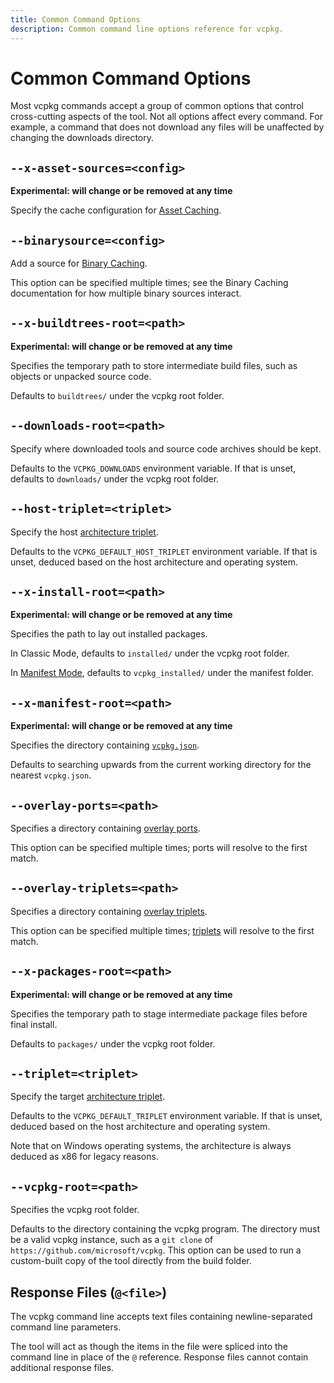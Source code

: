 ```yaml
---
title: Common Command Options
description: Common command line options reference for vcpkg.
---
```


# Common Command Options

Most vcpkg commands accept a group of common options that control cross-cutting aspects of the tool. Not all options affect every command. For example, a command that does not download any files will be unaffected by changing the downloads directory.

<a name="asset-sources"></a>

## `--x-asset-sources=<config>`

**Experimental: will change or be removed at any time**

Specify the cache configuration for [Asset Caching](../users/assetcaching.md).

<a name="binarysource"></a>

## `--binarysource=<config>`

Add a source for [Binary Caching](../users/binarycaching.md).

This option can be specified multiple times; see the Binary Caching documentation for how multiple binary sources interact.

<a name="buildtrees-root"></a>

## `--x-buildtrees-root=<path>`

**Experimental: will change or be removed at any time**

Specifies the temporary path to store intermediate build files, such as objects or unpacked source code.

Defaults to `buildtrees/` under the vcpkg root folder.

<a name="downloads-root"></a>

## `--downloads-root=<path>`

Specify where downloaded tools and source code archives should be kept.

Defaults to the `VCPKG_DOWNLOADS` environment variable. If that is unset, defaults to `downloads/` under the vcpkg root folder.

<a name="host-triplet"></a>

## `--host-triplet=<triplet>`

Specify the host [architecture triplet][triplets].

Defaults to the `VCPKG_DEFAULT_HOST_TRIPLET` environment variable. If that is unset, deduced based on the host architecture and operating system.

<a name="install-root"></a>

## `--x-install-root=<path>`

**Experimental: will change or be removed at any time**

Specifies the path to lay out installed packages.

In Classic Mode, defaults to `installed/` under the vcpkg root folder.

In [Manifest Mode](../users/manifests.md), defaults to `vcpkg_installed/` under the manifest folder.

<a name="manifest-root"></a>

## `--x-manifest-root=<path>`

**Experimental: will change or be removed at any time**

Specifies the directory containing [`vcpkg.json`](../users/manifests.md).

Defaults to searching upwards from the current working directory for the nearest `vcpkg.json`.

<a name="overlay-ports"></a>

## `--overlay-ports=<path>`

Specifies a directory containing [overlay ports](../specifications/ports-overlay.md).

This option can be specified multiple times; ports will resolve to the first match.

<a name="overlay-triplets"></a>

## `--overlay-triplets=<path>`

Specifies a directory containing [overlay triplets](../examples/overlay-triplets-linux-dynamic.md).

This option can be specified multiple times; [triplets][] will resolve to the first match.

<a name="packages-root"></a>

## `--x-packages-root=<path>`

**Experimental: will change or be removed at any time**

Specifies the temporary path to stage intermediate package files before final install.

Defaults to `packages/` under the vcpkg root folder.

<a name="triplet"></a>

## `--triplet=<triplet>`

Specify the target [architecture triplet][triplets].

Defaults to the `VCPKG_DEFAULT_TRIPLET` environment variable. If that is unset, deduced based on the host architecture and operating system.

Note that on Windows operating systems, the architecture is always deduced as x86 for legacy reasons.

<a name="vcpkg-root"></a>

## `--vcpkg-root=<path>`

Specifies the vcpkg root folder.

Defaults to the directory containing the vcpkg program. The directory must be a valid vcpkg instance, such as a `git clone` of `https://github.com/microsoft/vcpkg`. This option can be used to run a custom-built copy of the tool directly from the build folder.

## Response Files (`@<file>`)

The vcpkg command line accepts text files containing newline-separated command line parameters.

The tool will act as though the items in the file were spliced into the command line in place of the `@` reference. Response files cannot contain additional response files.

[triplets]: ../users/triplets.md

